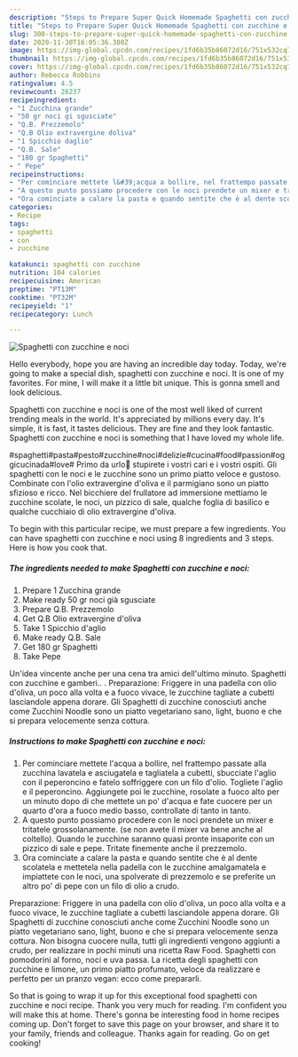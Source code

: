 ```yaml
---
description: "Steps to Prepare Super Quick Homemade Spaghetti con zucchine e noci"
title: "Steps to Prepare Super Quick Homemade Spaghetti con zucchine e noci"
slug: 300-steps-to-prepare-super-quick-homemade-spaghetti-con-zucchine-e-noci
date: 2020-11-30T16:05:36.380Z
image: https://img-global.cpcdn.com/recipes/1fd6b35b86072d16/751x532cq70/spaghetti-con-zucchine-e-noci-recipe-main-photo.jpg
thumbnail: https://img-global.cpcdn.com/recipes/1fd6b35b86072d16/751x532cq70/spaghetti-con-zucchine-e-noci-recipe-main-photo.jpg
cover: https://img-global.cpcdn.com/recipes/1fd6b35b86072d16/751x532cq70/spaghetti-con-zucchine-e-noci-recipe-main-photo.jpg
author: Rebecca Robbins
ratingvalue: 4.5
reviewcount: 26237
recipeingredient:
- "1 Zucchina grande"
- "50 gr noci gi sgusciate"
- "Q.B. Prezzemolo"
- "Q.B Olio extravergine doliva"
- "1 Spicchio daglio"
- "Q.B. Sale"
- "180 gr Spaghetti"
- " Pepe"
recipeinstructions:
- "Per cominciare mettete l&#39;acqua a bollire, nel frattempo passate alla zucchina lavatela e asciugatela e tagliatela a cubetti, sbucciate l&#39;aglio con il peperoncino e fatelo soffriggere con un filo d&#39;olio. Togliete l&#39;aglio e il peperoncino. Aggiungete poi le zucchine, rosolate a fuoco alto per un minuto dopo di che mettete un po&#39; d&#39;acqua e fate cuocere per un quarto d&#39;ora a fuoco medio basso, controllate di tanto in tanto."
- "A questo punto possiamo procedere con le noci prendete un mixer e tritatele grossolanamente. (se non avete il mixer va bene anche al coltello). Quando le zucchine saranno quasi pronte insaporite con un pizzico di sale e pepe. Tritate finemente anche il prezzemolo."
- "Ora cominciate a calare la pasta e quando sentite che è al dente scolatela e mettetela nella padella con le zucchine amalgamatela e impiattete con le noci, una spolverate di prezzemolo e se preferite un altro po&#39; di pepe con un filo di olio a crudo."
categories:
- Recipe
tags:
- spaghetti
- con
- zucchine

katakunci: spaghetti con zucchine 
nutrition: 104 calories
recipecuisine: American
preptime: "PT13M"
cooktime: "PT32M"
recipeyield: "1"
recipecategory: Lunch

---
```



![Spaghetti con zucchine e noci](https://img-global.cpcdn.com/recipes/1fd6b35b86072d16/751x532cq70/spaghetti-con-zucchine-e-noci-recipe-main-photo.jpg)

Hello everybody, hope you are having an incredible day today. Today, we're going to make a special dish, spaghetti con zucchine e noci. It is one of my favorites. For mine, I will make it a little bit unique. This is gonna smell and look delicious.

Spaghetti con zucchine e noci is one of the most well liked of current trending meals in the world. It's appreciated by millions every day. It's simple, it is fast, it tastes delicious. They are fine and they look fantastic. Spaghetti con zucchine e noci is something that I have loved my whole life.

#spaghetti#pasta#pesto#zucchine#noci#delizie#cucina#food#passion#oggicucinada#love# Primo da urlo👻 stupirete i vostri cari e i vostri ospiti. Gli spaghetti con le noci e le zucchine sono un primo piatto veloce e gustoso. Combinate con l&#39;olio extravergine d&#39;oliva e il parmigiano sono un piatto sfizioso e ricco. Nel bicchiere del frullatore ad immersione mettiamo le zucchine scolate, le noci, un pizzico di sale, qualche foglia di basilico e qualche cucchiaio di olio extravergine d&#39;oliva.


To begin with this particular recipe, we must prepare a few ingredients. You can have spaghetti con zucchine e noci using 8 ingredients and 3 steps. Here is how you cook that.

<!--inarticleads1-->

##### The ingredients needed to make Spaghetti con zucchine e noci:

1. Prepare 1 Zucchina grande
1. Make ready 50 gr noci già sgusciate
1. Prepare Q.B. Prezzemolo
1. Get Q.B Olio extravergine d&#39;oliva
1. Take 1 Spicchio d&#39;aglio
1. Make ready Q.B. Sale
1. Get 180 gr Spaghetti
1. Take  Pepe


Un&#39;idea vincente anche per una cena tra amici dell&#39;ultimo minuto. Spaghetti con zucchine e gamberi.. . Preparazione: Friggere in una padella con olio d&#39;oliva, un poco alla volta e a fuoco vivace, le zucchine tagliate a cubetti lasciandole appena dorare. Gli Spaghetti di zucchine conosciuti anche come Zucchini Noodle sono un piatto vegetariano sano, light, buono e che si prepara velocemente senza cottura. 

<!--inarticleads2-->

##### Instructions to make Spaghetti con zucchine e noci:

1. Per cominciare mettete l&#39;acqua a bollire, nel frattempo passate alla zucchina lavatela e asciugatela e tagliatela a cubetti, sbucciate l&#39;aglio con il peperoncino e fatelo soffriggere con un filo d&#39;olio. Togliete l&#39;aglio e il peperoncino. Aggiungete poi le zucchine, rosolate a fuoco alto per un minuto dopo di che mettete un po&#39; d&#39;acqua e fate cuocere per un quarto d&#39;ora a fuoco medio basso, controllate di tanto in tanto.
1. A questo punto possiamo procedere con le noci prendete un mixer e tritatele grossolanamente. (se non avete il mixer va bene anche al coltello). Quando le zucchine saranno quasi pronte insaporite con un pizzico di sale e pepe. Tritate finemente anche il prezzemolo.
1. Ora cominciate a calare la pasta e quando sentite che è al dente scolatela e mettetela nella padella con le zucchine amalgamatela e impiattete con le noci, una spolverate di prezzemolo e se preferite un altro po&#39; di pepe con un filo di olio a crudo.


Preparazione: Friggere in una padella con olio d&#39;oliva, un poco alla volta e a fuoco vivace, le zucchine tagliate a cubetti lasciandole appena dorare. Gli Spaghetti di zucchine conosciuti anche come Zucchini Noodle sono un piatto vegetariano sano, light, buono e che si prepara velocemente senza cottura. Non bisogna cuocere nulla, tutti gli ingredienti vengono aggiunti a crudo, per realizzare in pochi minuti una ricetta Raw Food. Spaghetti con pomodorini al forno, noci e uva passa. La ricetta degli spaghetti con zucchine e limone, un primo piatto profumato, veloce da realizzare e perfetto per un pranzo vegan: ecco come prepararli. 

So that is going to wrap it up for this exceptional food spaghetti con zucchine e noci recipe. Thank you very much for reading. I'm confident you will make this at home. There's gonna be interesting food in home recipes coming up. Don't forget to save this page on your browser, and share it to your family, friends and colleague. Thanks again for reading. Go on get cooking!
